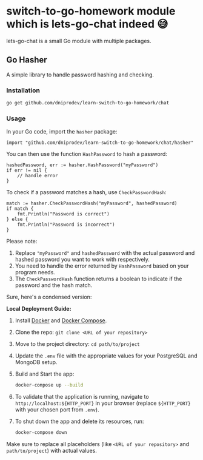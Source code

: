 # switch-to-go-homework module which is lets-go-chat indeed 😅

lets-go-chat is a small Go module with multiple packages.

## Go Hasher

A simple library to handle password hashing and checking.

### Installation

```bash
go get github.com/dniprodev/learn-switch-to-go-homework/chat
```

### Usage

In your Go code, import the `hasher` package:

```golang
import "github.com/dniprodev/learn-switch-to-go-homework/chat/hasher"
```

You can then use the function `HashPassword` to hash a password:

```golang
hashedPassword, err := hasher.HashPassword("myPassword")
if err != nil {
    // handle error
}
```

To check if a password matches a hash, use `CheckPasswordHash`:

```golang
match := hasher.CheckPasswordHash("myPassword", hashedPassword)
if match {
    fmt.Println("Password is correct")
} else {
    fmt.Println("Password is incorrect")
}
```

Please note:
1. Replace `"myPassword"` and `hashedPassword` with the actual password and hashed password you want to work with respectively.
2. You need to handle the error returned by `HashPassword` based on your program needs.
3. The `CheckPasswordHash` function returns a boolean to indicate if the password and the hash match.

Sure, here's a condensed version:

**Local Deployment Guide:**

1. Install [Docker](https://docs.docker.com/get-docker/) and [Docker Compose](https://docs.docker.com/compose/install/).

1. Clone the repo: `git clone <URL of your repository>`

1. Move to the project directory: `cd path/to/project`

1. Update the `.env` file with the appropriate values for your PostgreSQL and MongoDB setup.

1. Build and Start the app: 
   
   ```bash
   docker-compose up --build
   ```

1. To validate that the application is running, navigate to `http://localhost:${HTTP_PORT}` in your browser (replace `${HTTP_PORT}` with your chosen port from `.env`).

1. To shut down the app and delete its resources, run:

   ```bash
   docker-compose down
   ```
Make sure to replace all placeholders (like `<URL of your repository>` and `path/to/project`) with actual values.

